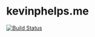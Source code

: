 # kevinphelps.me
[![Build Status](https://travis-ci.org/kevinphelps/kevinphelps.me.svg?branch=master)](https://travis-ci.org/kevinphelps/kevinphelps.me)